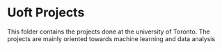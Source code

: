 # Uoft Projects
This folder contains the projects done at the university of Toronto. The projects are mainly oriented towards machine learning and data analysis 
